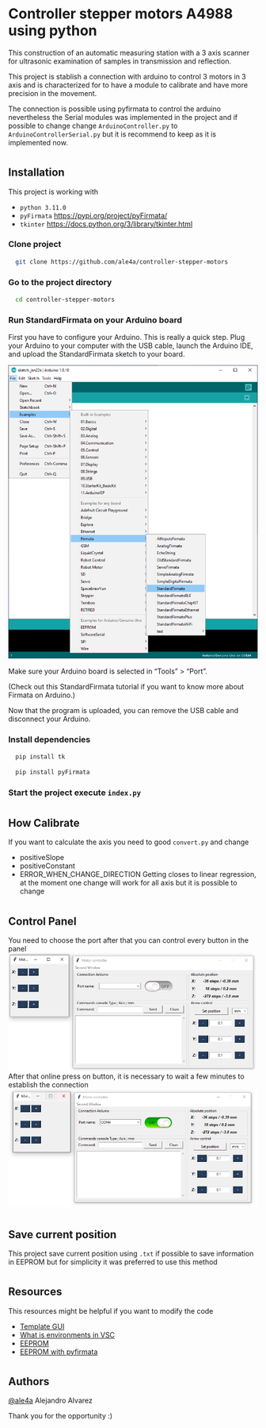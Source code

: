 # Controller stepper motors A4988 using python
This construction of an automatic measuring station with a 3 axis scanner for ultrasonic examination of samples in transmission and reflection.

This project is stablish a connection with arduino to control 3 motors in 3 axis and is characterized for to have a module to calibrate and have more precision in the movement.

The connection is possible using pyfirmata to control the arduino nevertheless the Serial modules was implemented in the project and if possible to change change `ArduinoController.py` to `ArduinoControllerSerial.py` but it is recommend to keep as it is implemented now.
#
## Installation
This project is working with 
- `python 3.11.0`
- `pyFirmata` https://pypi.org/project/pyFirmata/
- `tkinter` https://docs.python.org/3/library/tkinter.html

### Clone project

```bash
  git clone https://github.com/ale4a/controller-stepper-motors
```

### Go to the project directory

```bash
  cd controller-stepper-motors
```

### Run StandardFirmata on your Arduino board

First you have to configure your Arduino. This is really a quick step.
Plug your Arduino to your computer with the USB cable, launch the Arduino IDE, and upload the StandardFirmata sketch to your board.

![Alt text](img/01_docs.png "Title")

Make sure your Arduino board is selected in “Tools” > “Port”.

(Check out this StandardFirmata tutorial if you want to know more about Firmata on Arduino.)

Now that the program is uploaded, you can remove the USB cable and disconnect your Arduino.


### Install dependencies

```bash
  pip install tk
```

```bash
  pip install pyFirmata
```

### Start the project execute `index.py`



# 
## How Calibrate
If you want to calculate the axis you need to good `convert.py` and change
- positiveSlope
- positiveConstant
- ERROR_WHEN_CHANGE_DIRECTION
Getting closes to linear regression, at the moment one change will work for all axis but it is possible to change
# 
## Control Panel
You need to choose the port after that you can control every button in the panel
![Image 01](img/02_docs.png "Title")
After that online press on button, it is necessary to wait a few minutes to establish the connection
![Image 01](img/03_docs.png "Title")

#
## Save current position
This project save current position using `.txt` if possible to save information in EEPROM but for simplicity it was preferred to use this method
#
## Resources
This resources might be helpful if you want to modify the code
- [Template GUI](https://runestone.academy/ns/books/published/thinkcspy/GUIandEventDrivenProgramming/03_widgets.html)
- [What is environments in VSC](https://code.visualstudio.com/docs/python/environments) 
- [EEPROM](https://docs.arduino.cc/learn/built-in-libraries/eeprom)
- [EEPROM with pyfirmata](https://arduino.stackexchange.com/questions/28971/can-you-save-data-to-eeprom-using-firmata)
# 
## Authors
[@ale4a](https://www.github.com/ale4a) Alejandro Alvarez

Thank you for the opportunity :)


